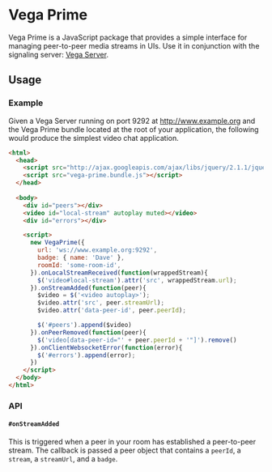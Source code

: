 # Vega Prime

Vega Prime is a JavaScript package that provides a simple
interface for managing peer-to-peer media streams in UIs.
Use it in conjunction with the signaling server:
[Vega Server](https://github.com/davejachimiak/vega_server).

## Usage

### Example

Given a Vega Server running on port 9292 at http://www.example.org and
the Vega Prime bundle located at the root of your application,
the following would produce the simplest video chat application.

```html
<html>
  <head>
    <script src="http://ajax.googleapis.com/ajax/libs/jquery/2.1.1/jquery.min.js"></script>
    <script src="vega-prime.bundle.js"></script>
  </head>
  
  <body>
    <div id="peers"></div>
    <video id="local-stream" autoplay muted></video>
    <div id="errors"></div>

    <script>
      new VegaPrime({
        url: 'ws://www.example.org:9292', 
        badge: { name: 'Dave' },
        roomId: 'some-room-id',
      }).onLocalStreamReceived(function(wrappedStream){
        $('video#local-stream').attr('src', wrappedStream.url);
      }).onStreamAdded(function(peer){
        $video = $('<video autoplay>');
        $video.attr('src', peer.streamUrl);
        $video.attr('data-peer-id', peer.peerId);

        $('#peers').append($video)
      }).onPeerRemoved(function(peer){
        $('video[data-peer-id="' + peer.peerId + '"]').remove()
      }).onClientWebsocketError(function(error){
        $('#errors').append(error);
      })
    </script>
  </body>
</html>
```

### API

#### `#onStreamAdded`

This is triggered when a peer in your room has established a
peer-to-peer stream. The callback is passed a peer object that
contains a `peerId`, a `stream`, a `streamUrl`, and a `badge`.
